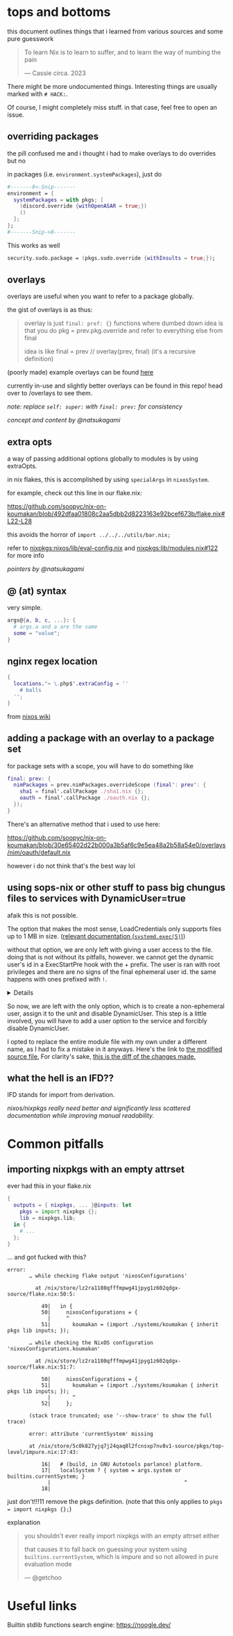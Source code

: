 <!--
  vim:fileencoding=utf-8:foldmethod=marker
-->

# tops and bottoms
this document outlines things that i learned from various sources and some pure guesswork

> To learn Nix is to learn to suffer, and to learn the way of numbing the pain
>
> — Cassie circa. 2023

There might be more undocumented things. Interesting things are usually marked with `#‍ HACK:`.

Of course, I might completely miss stuff. in that case, feel free to open an issue.

## overriding packages
the pill confused me and i thought i had to make overlays to do overrides but no

in packages (i.e. `environment.systemPackages`), just do
```nix
#-------8<-Snip-------
environment = {
  systemPackages = with pkgs; [
    (discord.override {withOpenASAR = true;})
    ()
  ];
};
#-------Snip->8-------
```

This works as well
```nix
security.sudo.package = (pkgs.sudo.override {withInsults = true;});
```

## overlays
overlays are useful when you want to refer to a package globally.

the gist of overlays is as thus:

> overlay is just `final: pref: {}` functions where dumbed down idea is
> that you do pkg = prev.pkg.override and refer to everything else from
> final
>
> idea is like final = prev // overlay(prev, final)
> (it's a recursive definition)

(poorly made) example overlays can be found [here](https://github.com/soopyc/nixos-config/blob/master/overlays/discord-canary.nix)

currently in-use and slightly better overlays can be found in this repo! head over to /overlays to see them.

*note: replace `self: super:` with `final: prev:` for consistency*

*concept and content by \@natsukagami*

## extra opts
a way of passing additional options globally to modules is by using extraOpts.

in nix flakes, this is accomplished by using `specialArgs` in `nixosSystem`.

for example, check out this line in our flake.nix:

https://github.com/soopyc/nix-on-koumakan/blob/492dfaa01808c2aa5dbb2d8223163e92bcef673b/flake.nix#L22-L28

this avoids the horror of `import ../../../utils/bar.nix;`

refer to [nixpkgs:nixos/lib/eval-config.nix] and [nixpkgs:lib/modules.nix#122] for more info

*pointers by \@natsukagami*

## @ (at) syntax
very simple.

```nix
args@{a, b, c, ...}: {
  # args.a and a are the same
  some = "value";
}
```

## nginx regex location
```nix
{
  locations."~ \.php$".extraConfig = ''
    # balls
  '';
}
```
from [nixos wiki](https://nixos.wiki/wiki/Nginx#LEMP_stack)

## adding a package with an overlay to a package set

for package sets with a scope, you will have to do something like
```nix
final: prev: {
  nimPackages = prev.nimPackages.overrideScope (final': prev': {
    sha1 = final'.callPackage ./sha1.nix {};
    oauth = final'.callPackage ./oauth.nix {};
  });
}
```
There's an alternative method that i used to use here:

https://github.com/soopyc/nix-on-koumakan/blob/30e65402d22b000a3b5af6c9e5ea48a2b58a54e0/overlays/nim/oauth/default.nix

however i do not think that's the best way lol

## using sops-nix or other stuff to pass big chungus files to services with DynamicUser=true
afaik this is not possible.

The option that makes the most sense, LoadCredentials only supports files up to 1 MB in size.
([relevant documentation (`systemd.exec(5)`)](https://www.freedesktop.org/software/systemd/man/systemd.exec.html#LoadCredential=ID:PATH:~:text=Currently%2C%20an,is%20enforced))

without that option, we are only left with giving a user access to the file. doing that is not without
its pitfalls, however. we cannot get the dynamic user's id in a ExecStartPre hook with the + prefix. The
user is ran with root privileges and there are no signs of the final ephemeral user id. the same happens with
ones prefixed with `!`.

<!--
  This is a vim fold. press z+o to open, z+c to close.
  Terminal output {{{
-->
<details>
  <pre>
cassie in marisa in ~ via C v13.2.1-gcc via ☕ v17.0.8 took 1s
󰁹 97% at 22:04:18 ✗ 1 ➜ systemd-run -pPrivateTmp=true -pDynamicUser=true --property="SystemCallFilter=@system-service ~@privileged ~@resources" -pExecStartPre="+env" -pPrivateUsers=true -t bash
Running as unit: run-u1196.service
Press ^] three times within 1s to disconnect TTY.
LANG=en_US.UTF-8
PATH=/usr/local/sbin:/usr/local/bin:/usr/bin
LOGNAME=run-u1196
USER=run-u1196
INVOCATION_ID=df38607fae444d47971fa70b5f55d9a2
TERM=xterm-256color
SYSTEMD_EXEC_PID=620896
MEMORY_PRESSURE_WATCH=/sys/fs/cgroup/system.slice/run-u1196.service/memory.pressure
MEMORY_PRESSURE_WRITE=[...]
^C%
cassie in marisa in ~ via C v13.2.1-gcc via ☕ v17.0.8 took 2s
󰁹 97% at 22:04:30 ➜ systemd-run -pPrivateTmp=true -pDynamicUser=true --property="SystemCallFilter=@system-service ~@privileged ~@resources" -pExecStartPre="\!env" -pPrivateUsers=true -t bash
Running as unit: run-u1200.service
Press ^] three times within 1s to disconnect TTY.
LANG=en_US.UTF-8
PATH=/usr/local/sbin:/usr/local/bin:/usr/bin
LOGNAME=run-u1200
USER=run-u1200
INVOCATION_ID=f6ccef7b2d6a470aa734f0e326adb14a
TERM=xterm-256color
SYSTEMD_EXEC_PID=620992
MEMORY_PRESSURE_WATCH=/sys/fs/cgroup/system.slice/run-u1200.service/memory.pressure
MEMORY_PRESSURE_WRITE=[...]
^C%
cassie in marisa in ~ via C v13.2.1-gcc via ☕ v17.0.8 took 2s
󰁹 97% at 22:04:42 ➜ systemd-run -pPrivateTmp=true -pDynamicUser=true -pSystemCallFilter=@system-service -pSystemCallFilter=~@privileged -pSystemCallFilter=~@resources -pExecStartPre="\!bash -c 'echo \$UID'" -pPrivateUsers=true -t bash -c "ls"
Running as unit: run-u1236.service
Press ^] three times within 1s to disconnect TTY.
0
^C%
cassie in marisa in ~ via C v13.2.1-gcc via ☕ v17.0.8 took 4s
󰁹 97% at 22:06:49 ➜ systemd-run -pPrivateTmp=true -pDynamicUser=true -pSystemCallFilter=@system-service -pSystemCallFilter=~@privileged -pSystemCallFilter=~@resources -pExecStartPre="+bash -c 'echo \$UID'" -pPrivateUsers=true -t bash -c "ls"
Running as unit: run-u1241.service
Press ^] three times within 1s to disconnect TTY.
0
^C%
  </pre>
</details>

<!--
  }}}
-->

So now, we are left with the only option, which is to create a non-ephemeral user, assign it to the unit and disable DynamicUser.
This step is a little involved, you will have to add a user option to the service and forcibly disable DynamicUser.

I opted to replace the entire module file with my own under a different name, as I had to fix a mistake in it anyways.
Here's the link to [the modified source file.](https://github.com/soopyc/mystia/blob/a999736/modules/fixups/nitter.nix)
For clarity's sake, [this is the diff of the changes made.](https://github.com/soopyc/mystia/compare/3be5eef..a999736)

## what the hell is an IFD??
IFD stands for import from derivation.

*nixos/nixpkgs really need better and significantly less scattered documentation while improving manual readability.*

# Common pitfalls
## importing nixpkgs with an empty attrset

ever had this in your flake.nix

```nix
{
  outputs = { nixpkgs, ... }@inputs: let
    pkgs = import nixpkgs {};
    lib = nixpkgs.lib;
  in {
    # ...
  };
}
```

... and got fucked with this?
```shell
error:
       … while checking flake output 'nixosConfigurations'

         at /nix/store/lz2ra1180qfffmpwg41jpyg1z602qdgx-source/flake.nix:50:5:

           49|   in {
           50|     nixosConfigurations = {
             |     ^
           51|       koumakan = (import ./systems/koumakan { inherit pkgs lib inputs; });

       … while checking the NixOS configuration 'nixosConfigurations.koumakan'

         at /nix/store/lz2ra1180qfffmpwg41jpyg1z602qdgx-source/flake.nix:51:7:

           50|     nixosConfigurations = {
           51|       koumakan = (import ./systems/koumakan { inherit pkgs lib inputs; });
             |       ^
           52|     };

       (stack trace truncated; use '--show-trace' to show the full trace)

       error: attribute 'currentSystem' missing

       at /nix/store/5c0k827yjq7j24qaq8l2fcnsxp7nv8v1-source/pkgs/top-level/impure.nix:17:43:

           16|   # (build, in GNU Autotools parlance) platform.
           17|   localSystem ? { system = args.system or builtins.currentSystem; }
             |                                           ^
           18|
```

just don't!!!11 remove the pkgs definition. (note that this only applies to `pkgs = import nixpkgs {};`)

explanation

> you shouldn't ever really import nixpkgs with an empty attrset either
>
> that causes it to fall back on guessing your system using `builtins.currentSystem`,
> which is impure and so not allowed in pure evaluation mode
>
> — \@getchoo

# Useful links

Builtin stdlib functions search engine: https://noogle.dev/


<!--links-->
[nixpkgs:lib/modules.nix#122]: https://github.com/NixOS/nixpkgs/blob/6e68daefde56a7a8e6fe7c3ca9ceeb436294bb9f/lib/modules.nix#L122
[nixpkgs:nixos/lib/eval-config.nix]: https://github.com/NixOS/nixpkgs/blob/5054472759a3b0df8e18cfe4031a5eff92d4cdc3/nixos/lib/eval-config.nix
